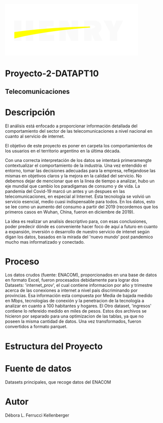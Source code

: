  ![alt text](<Images/Logo Henry.png>)

# Proyecto-2-DATAPT10

## Telecomunicaciones

# Descripción

El análisis está enfocado a proporcionar información detallada del comportamiento del sector de las telecomunicaciones a nivel nacional en cuanto al servicio de internet.

El objetivo de este proyecto es poner en carpeta los comportamientos de los usuarios en el territorio argentino en la última década.

Con una correcta interpretación de los datos se intentará primeramengte contextualizar el comportamiento de la industria. Una vez entendido el entorno, tomar las decisiones adecuadas para la empresa, reflejandose las mismas en  objetivos claros y la mejora en la calidad del servicio. 
No debemos dejar de mencionar que en la linea de tiempo a analizar, hubo un eje mundial que cambio los paradigamas de consumo y de vida. La pandemia del Covid-19 marcó un antes y un despues en las telecomunicaciones, en especial al Internet. Ésta tecnología se volvió un servicio esencial, medio cuasi indispensable para todos. 
En los datos, esto se lee como un aumento del consumo a partir del 2019 (recordemos que los primeros casos en Wuhan, China, fueron en diciembre de 2019).

La idea es realizar un analisis descriptivo para, con esas conclusiones, poder predecir dónde es conveniente hacer foco de aquí a futuro en cuanto a expansión, inversión o desarrollo de nuestro servicio de intenet según digan los datos, basados en la mirada del 'nuevo mundo' post pandemico mucho mas informatizado y conectado.

# Proceso

Los datos crudos (fuente: ENACOM), proporcionados en una base de datos en formato Excel, fueron procesados debidamente para lograr dos Datasets: 'internet_prov', el cual contiene informacion por año y trimestre acerca de las conexiones a internet a nivel pais discriminando por provincias. Esa información esta compuesta por Media de bajada medido en Mbps, tecnologías de conexión y la penetracion de la tecnología a analizar en cuanto a 100 habitantes y hogares. El Otro dataset, 'ingresos' contiene lo refereido medido en miles de pesos. Estos dos archivos se hicieron por separado para una optimizacion de las tablas, ya que no poseen la misma cantidad de datos. Una vez transformados, fueron convertidos a formato parquet.



# Estructura del Proyecto

# Fuente de datos
Datasets principales, que recoge datos del ENACOM
# Autor
Débora L. Ferrucci Kellenberger






